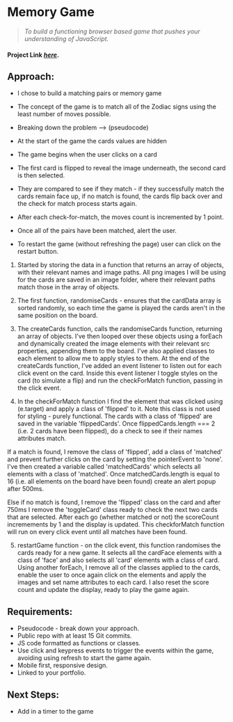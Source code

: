 # Memory Game

> _To build a functioning browser based game that pushes your understanding of JavaScript._ </br>

#### Project Link [_here_](https://amiehannah.github.io/memory-game/).

## Approach: <br/>

- I chose to build a matching pairs or memory game
- The concept of the game is to match all of the Zodiac signs using the least number of moves possible.

- Breaking down the problem --> (pseudocode)
- At the start of the game the cards values are hidden
- The game begins when the user clicks on a card
- The first card is flipped to reveal the image underneath, the second card is then selected.
- They are compared to see if they match - if they successfully match the cards remain face up, if no match is found, the cards flip back over and the check for match process starts again.
- After each check-for-match, the moves count is incremented by 1 point.
- Once all of the pairs have been matched, alert the user.
- To restart the game (without refreshing the page) user can click on the restart button.

1. Started by storing the data in a function that returns an array of objects, with their relevant names and image paths. All png images I will be using for the cards are saved in an image folder, where their relevant paths match those in the array of objects.

2. The first function, randomiseCards - ensures that the cardData array is sorted randomly, so each time the game is played the cards aren't in the same position on the board.

3. The createCards function, calls the randomiseCards function, returning an array of objects.
   I've then looped over these objects using a forEach and dynamically created the image elements with their relevant src properties, appending them to the board. I've also applied classes to each element to allow me to apply styles to them.
   At the end of the createCards function, I've added an event listener to listen out for each click event on the card. Inside this event listener I toggle styles on the card (to simulate a flip) and run the checkForMatch function, passing in the click event.

4. In the checkForMatch function I find the element that was clicked using (e.target) and apply a class of 'flipped' to it. Note this class is not used for styling - purely functional. The cards with a class of 'flipped' are saved in the variable 'flippedCards'. Once flippedCards.length === 2 (i.e. 2 cards have been flipped), do a check to see if their names attributes match.

If a match is found, I remove the class of 'flipped', add a class of 'matched' and prevent further clicks on the card by setting the pointerEvent to 'none'.
I've then created a variable called 'matchedCards' which selects all elements with a class of 'matched'. Once matchedCards.length is equal to 16 (i.e. all elements on the board have been found) create an alert popup after 500ms.

Else if no match is found, I remove the 'flipped' class on the card and after 750ms I remove the 'toggleCard' class ready to check the next two cards that are selected.
After each go (whether matched or not) the scoreCount incremements by 1 and the display is updated.
This checkforMatch function will run on every click event until all matches have been found.

5. restartGame function - on the click event, this function randomises the cards ready for a new game. It selects all the cardFace elements with a class of 'face' and also selects all 'card' elements with a class of card.
   Using another forEach, I remove all of the classes applied to the cards, enable the user to once again click on the elements and apply the images and set name attributes to each card.
   I also reset the score count and update the display, ready to play the game again.

## Requirements: <br/>

- Pseudocode - break down your approach.
- Public repo with at least 15 Git commits.
- JS code formatted as functions or classes.
- Use click and keypress events to trigger the events within the game, avoiding using refresh to start the game again.
- Mobile first, responsive design.
- Linked to your portfolio.

## Next Steps: <br/>

- Add in a timer to the game
